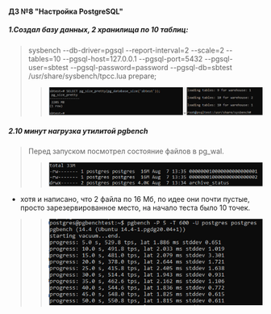 #### ДЗ №8 "Настройка PostgreSQL"
##### _1.Создал базу данных, 2 хранилища по 10 таблиц:_ 
> sysbench --db-driver=pgsql --report-interval=2 --scale=2 --tables=10 --pgsql-host=127.0.0.1 --pgsql-port=5432 --pgsql-user=sbtest --pgsql-password=password --pgsql-db=sbtest /usr/share/sysbench/tpcc.lua prepare; 
>> ![alt tag](https://github.com/vinogradishev/vinogradishev/blob/167640bfbf1e8ea3670b83094ab37f115a1bd9c6/createdb.png)

##### _2.10 минут нагрузка утилитой pgbench_ 
> Перед запуском посмотрел состояние файлов в pg_wal.
>> ![alt tag](https://github.com/vinogradishev/vinogradishev/blob/6bbe8b45143d7f1f97001aba5ffc7ac2d6a920ab/beforestartpgbench.png)
- хотя и написано, что 2 файла по 16 Мб, по идее они почти пустые, просто зарезервированное место, на начало теста было 10 точек.
>> ![alt tag](https://github.com/vinogradishev/vinogradishev/blob/6bbe8b45143d7f1f97001aba5ffc7ac2d6a920ab/startpgbench.png)
